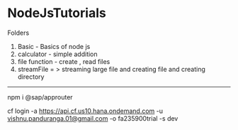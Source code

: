 # NodeJsTutorials

Folders
1) Basic - Basics of node js
2) calculator - simple addition
3) file function - create , read files 
4) streamFile = > streaming large file and creating file and creating directory

-------

npm i @sap/approuter


cf login -a https://api.cf.us10.hana.ondemand.com -u vishnu.panduranga.01@gmail.com -o fa235900trial -s dev
